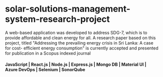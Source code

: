 # solar-solutions-management-system-research-project

A web-based application was developed to address SDG-7, which is to provide affordable and clean energy for all. A research paper based on this project, titled "Addressing the prevailing energy crisis in Sri Lanka: A case for cost- efficient energy consumption" is currently accepted and presented for publication in a Scopus indexed journal

#### JavaScript | React.js | Node.js | Express.js | Mongo DB | Material UI | Azure DevOps | Selenium | SonorQube
